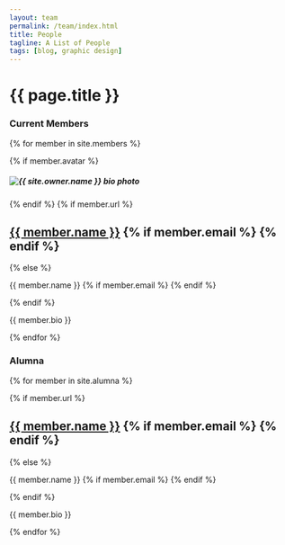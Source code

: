 ```yaml
---
layout: team
permalink: /team/index.html
title: People
tagline: A List of People
tags: [blog, graphic design]
---
```


<h1 itemprop="name">{{ page.title }}</h1>
   
<h3>Current Members</h3>


  {% for member in site.members %}
<article itemscope itemtype="http://schema.org/BlogPosting" itemprop="blogPost">
      {% if member.avatar %}<h5><img src="{{ site.url }}/images/{{ member.avatar }}" class="team-photo" alt="{{ site.owner.name }} bio photo"></h5>{% endif %}
      {% if member.url %}
        <h2><a href="{{ member.url }}" rel="bookmark" target="_blank">{{ member.name }}</a>
        {% if member.email %}
          <a href="mailto:{{ member.email }}" target="_blank"><i class="icon-mail"></i></a>
        {% endif %}
        </h2>
      {% else %}
        <p itemprop="text">{{ member.name }}
        {% if member.email %}
          <a href="mailto:{{ member.email }}" target="_blank"><i class="icon-mail"></i></a>
        {% endif %}
        </p>
      {% endif %}
      <p itemprop="text">{{ member.bio }}</p>
</article>
  {% endfor %}

<h3>Alumna</h3>


  {% for member in site.alumna %} 
<article itemscope itemtype="http://schema.org/BlogPosting" itemprop="blogPost">
      {% if member.url %}
        <h2><a href="{{ member.url }}" rel="bookmark" target="_blank">{{ member.name }}</a>
        {% if member.email %}
          <a href="mailto:{{ member.email }}" target="_blank"><i class="icon-mail"></i></a>
        {% endif %}
        </h2>
      {% else %}
        <p itemprop="text">{{ member.name }}
        {% if member.email %}
          <a href="mailto:{{ member.email }}" target="_blank"><i class="icon-mail"></i></a>
        {% endif %}
        </p>
      {% endif %}
      <p itemprop="text">{{ member.bio }}</p>
</article>
  {% endfor %}